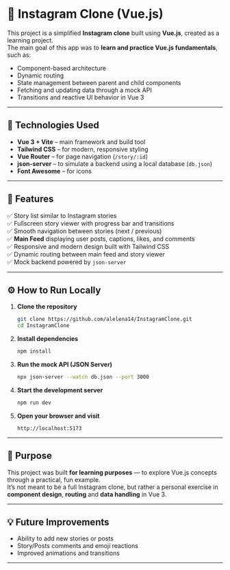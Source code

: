 # 📸 Instagram Clone (Vue.js)

This project is a simplified **Instagram clone** built using **Vue.js**, created as a learning project.  
The main goal of this app was to **learn and practice Vue.js fundamentals**, such as:

- Component-based architecture  
- Dynamic routing  
- State management between parent and child components  
- Fetching and updating data through a mock API  
- Transitions and reactive UI behavior in Vue 3  

---

## 🚀 Technologies Used

- **Vue 3 + Vite** – main framework and build tool  
- **Tailwind CSS** – for modern, responsive styling  
- **Vue Router** – for page navigation (`/story/:id`)  
- **json-server** – to simulate a backend using a local database (`db.json`)  
- **Font Awesome** – for icons  

---

## 🧩 Features

✅ Story list similar to Instagram stories  
✅ Fullscreen story viewer with progress bar and transitions  
✅ Smooth navigation between stories (next / previous)  
✅ **Main Feed** displaying user posts, captions, likes, and comments  
✅ Responsive and modern design built with Tailwind CSS  
✅ Dynamic routing between main feed and story viewer  
✅ Mock backend powered by `json-server`

---

## ⚙️ How to Run Locally

1. **Clone the repository**
    
    ```bash
    git clone https://github.com/alelena14/InstagramClone.git
    cd InstagramClone
    ```

2. **Install dependencies**
    
    ```bash
    npm install
    ```

3. **Run the mock API (JSON Server)**
    
    ```bash
    npx json-server --watch db.json --port 3000
    ```

4. **Start the development server**
    
    ```bash
    npm run dev
    ```

5. **Open your browser and visit**
    
    ```
    http://localhost:5173
    ```

---

## 🎯 Purpose

This project was built **for learning purposes** — to explore Vue.js concepts through a practical, fun example.  
It’s not meant to be a full Instagram clone, but rather a personal exercise in **component design**, **routing** and **data handling** in Vue 3.

---

## 💡 Future Improvements
 
- Ability to add new stories or posts  
- Story/Posts comments and emoji reactions  
- Improved animations and transitions  

---
